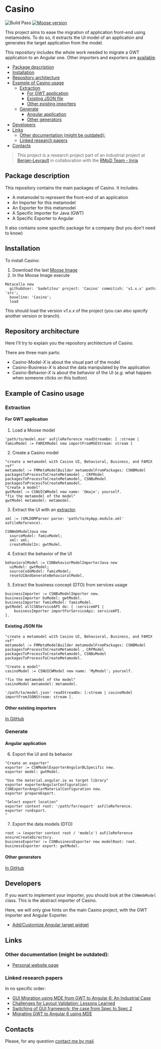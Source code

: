 # Casino <!-- omit in toc -->

![Build Pass](https://github.com/badetitou/Casino/workflows/CI/badge.svg)
[![Moose version](https://img.shields.io/badge/Moose-8-%23aac9ff.svg)](https://github.com/moosetechnology/Moose)

This project aims to ease the migration of application front-end using metamodels.
To do so, it extracts the UI model of an application and generates the target application from the model.

This repository includes the whole work needed to migrate a GWT application to an Angular one.
Other importers and exporters are [available](https://github.com/badetitou?tab=repositories&q=Casino&type=&language=).

- [Package description](#package-description)
- [Installation](#installation)
- [Repository architecture](#repository-architecture)
- [Example of Casino usage](#example-of-casino-usage)
  - [Extraction](#extraction)
    - [For GWT application](#for-gwt-application)
    - [Existing JSON file](#existing-json-file)
    - [Other existing importers](#other-existing-importers)
  - [Generate](#generate)
    - [Angular application](#angular-application)
    - [Other generators](#other-generators)
- [Developers](#developers)
- [Links](#links)
  - [Other documentation (might be outdated):](#other-documentation-might-be-outdated)
  - [Linked research papers](#linked-research-papers)
- [Contacts](#contacts)

> This project is a research project part of an industrial project at [Berger-Levrault](http://berger-levrault.com/) in collaboration with the [RMoD Team - Inria](https://rmod.inria.fr/web)

## Package description

This repository contains the main packages of Casino.
It includes:

- A metamodel to represent the front-end of an application
- An Importer for this metamodel
- An Exporter for this metamodel
- A Specific Importer for Java (GWT)
- A Specific Exporter to Angular

It also contains some specific package for a company (but you don't need to know)

## Installation

To install Casino:

1. Download the last [Moose Image](https://moosetechnology.github.io/moose-wiki/)
2. In the Moose Image execute

```Smalltalk
Metacello new
  githubUser: 'badetitou' project: 'Casino' commitish: 'v1.x.x' path: 'src';
  baseline: 'Casino';
  load
```

This should load the version *v1.x.x* of the project (you can also specify another version or branch).

## Repository architecture

Here I'll try to explain you the repository architecture of Casino.

There are three main parts:

- Casino-Model-*X* is about the visual part of the model
- Casino-Business-*X* is about the data manipulated by the application
- Casino-Behavior-*X* is about the behavior of the UI (*e.g.* what happen when someone clicks on this button)

## Example of Casino usage

### Extraction

#### For GWT application

1. Load a Moose model

```Smalltalk
'path/to/model.mse' asFileReference readStreamDo: [ :stream | famixModel := FAMIXModel new importFromMSEStream: stream ]
```

2. Create a Casino model

```Smalltalk
"create a metamodel with Casino UI, Behavioral, Business, and FAMIX ref"
metamodel := FMMetaModelBuilder metamodelFromPackages: CSNBModel packagesToProcessToCreateMetamodel , CRFModel packagesToProcessToCreateMetamodel, CSNBuModel packagesToProcessToCreateMetamodel.
"Create a model"
gwtModel := CSNUICWModel new name: 'Omaje'; yourself.
"fix the metamodel of the model"
gwtModel metamodel: metamodel.
```

3. Extract the UI with an [extractor]((https://github.com/badetitou?tab=repositories&q=Casino&type=&language=)).



```Smalltalk
xml := (XMLDOMParser parse: 'path/to/myApp.module.xml' asFileReference).

CSNWebModelJava new
  sourceModel: famixModel;
  xml: xml;
  createModelIn: gwtModel.
```

4. Extract the behavior of the UI

```Smalltalk
behavioralModel := CSNBehaviorModelImporterJava new 
  uiModel: gwtModel;
  sourceCodeModel: famixModel;
  resetUIAndGenerateBehavioralModel.
```

5. Extract the business concept (DTO) from services usage

```Smalltalk
businessImporter := CSNBuModelImporter new.
businessImporter buModel: gwtModel.
businessImporter famixModel: famixModel.
gwtModel allCSNServiceAPI do: [ :serviceAPI |  
	businessImporter importForServiceApi: serviceAPI.
].
```

#### Existing JSON file

```SmallTalk
"create a metamodel with Casino UI, Behavioral, Business, and FAMIX ref"
metamodel := FMMetaModelBuilder metamodelFromPackages: CSNBModel packagesToProcessToCreateMetamodel , CRFModel packagesToProcessToCreateMetamodel, CSNBuModel packagesToProcessToCreateMetamodel.

"Create a model"
casinoModel := CSNUICWModel new name: 'MyModel'; yourself.

"fix the metamodel of the model"
casinoModel metamodel: metamodel.

'/path/to/model.json' readStreamDo: [:stream | casinoModel importFromJSONStream: stream ].
```

#### Other existing importers

[In GitHub](https://github.com/search?q=Casino-+-Importer)

### Generate

#### Angular application

6. Export the UI and its behavior

```Smalltalk
"Create an exporter"
exporter := CSNModelExporterAngularBLSpecific new.
exporter model: gwtModel.

"Use the material.angular.io as target library"
exporter exporterAngularConfiguration: CSNExporterAngularMaterialConfiguration new.
exporter prepareExport.

"Select export location"
exporter context root: '/path/for/export' asFileReference.
exporter runExport.
"
```

7. Export the data models (DTO)

```Smalltalk
root := (exporter context root / 'models') asFileReference ensureCreateDirectory.
businessExporter := CSNBusinessExporter new modelRoot: root.
businessExporter export: gwtModel.
```

#### Other generators

[In GitHub](https://github.com/search?q=Casino-+-Exporter)

## Developers

If you want to implement your importer, you should look at the `CSNWebModel` class.
This is the abstract importer of Casino.

Here, we will only give hints on the main Casino project, with the GWT importer and Angular Exporter.

- [Add/Customize Angular target widget](./doc/customize-angular-target.md)

## Links

### Other documentation (might be outdated):

- [Personal website page](https://badetitou.github.io/projects/Casino/Casino/)

### Linked research papers

In no specific order:

- [GUI Migration using MDE from GWT to Angular 6: An Industrial Case](https://ieeexplore.ieee.org/document/8667989)
- [Challenges for Layout Validation: Lessons Learned](https://hal.inria.fr/hal-02914750/document)
- [Switching of GUI framework: the case from Spec to Spec 2](https://hal.archives-ouvertes.fr/hal-02297858/file/iwst19.pdf)
- [Migrating GWT to Angular 6 using MDE](https://hal.inria.fr/hal-02304301/file/sattose2019.pdf)

## Contacts

Please, for any question [contact me by mail](mailto:badetitou@gmail.com).
